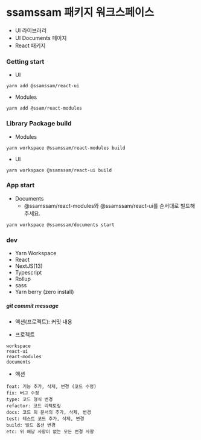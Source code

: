 # ssamssam 패키지 워크스페이스
- UI 라이브러리
- UI Documents 페이지
- React 패키지

### Getting start

- UI
```
yarn add @ssamssam/react-ui
```
- Modules
```
yarn add @ssam/react-modules
```

### Library Package build
- Modules
```
yarn workspace @ssamssam/react-modules build
```
- UI
```
yarn workspace @ssamssam/react-ui build
```


### App start
- Documents
  - @ssamssam/react-modules와 @ssamssam/react-ui를 순서대로 빌드해주세요.
```
yarn workspace @ssamssam/documents start
```

### dev
- Yarn Workspace
- React
- NextJS(13)
- Typescript
- Rollup
- sass
- Yarn berry (zero install)

##### git commit message
- 액션(프로젝트): 커밋 내용 

- 프로젝트
```
workspace
react-ui
react-modules
documents
```

- 액션
```
feat: 기능 추가, 삭제, 변경 (코드 수정)
fix: 버그 수정
type: 코드 형식 변경
refactor: 코드 리팩토링
docs: 코드 외 문서의 추가, 삭제, 변경
test: 테스트 코드 추가, 삭제, 변경
build: 빌드 옵션 변경
etc: 위 해당 사항이 없는 모든 변경 사항
```
